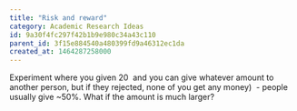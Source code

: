 ```yaml
---
title: "Risk and reward"
category: Academic Research Ideas
id: 9a30f4fc297f42b1b9e980c34a43c110
parent_id: 3f15e884540a480399fd9a46312ec1da
created_at: 1464287258000
---
```


Experiment where you given 20  and you can give whatever amount to another person, but if they rejected, none of you get any money)  - people usually give ~50%. What if the amount is much larger?
                